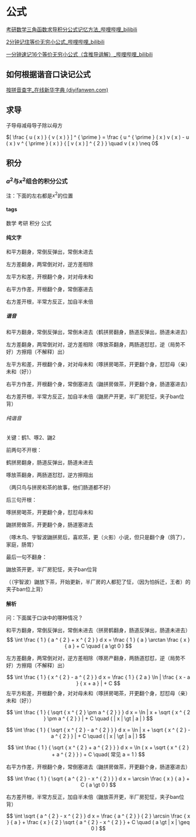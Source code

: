 

# 公式

[考研数学三角函数求导积分公式记忆方法_哔哩哔哩_bilibili](https://www.bilibili.com/video/BV1si4y1R7FG?spm_id_from=333.337.search-card.all.click&vd_source=187217104dfd0bc027cc65f8420627b0)

[2分钟记住等价无穷小公式_哔哩哔哩_bilibili](https://www.bilibili.com/video/BV1wV411y7NR?spm_id_from=333.337.search-card.all.click&vd_source=187217104dfd0bc027cc65f8420627b0)

[一分钟速记16个等价无穷小公式（含推导讲解）_哔哩哔哩_bilibili](https://www.bilibili.com/video/BV1bf4y1y7sT?spm_id_from=333.337.search-card.all.click&vd_source=187217104dfd0bc027cc65f8420627b0)

## 如何根据谐音口诀记公式

[按拼音查字_在线新华字典 (diyifanwen.com)](https://zd.diyifanwen.com/zidian/py/)

## 求导

子导母减母导子除以母方

$[ \frac { u ( x ) } { v ( x ) } ] ^ { \prime } = \frac { u ^ { \prime } ( x ) v ( x ) - u ( x ) v ^ { \prime } ( x ) } { [ v ( x ) ] ^ { 2 } } \quad v ( x ) \neq 0$

## 积分

### $a^2$与$x^2$组合的积分公式

注：下面的左右都是$x^2$的位置

#### tags

数学 考研 积分 公式

#### 纯文字

和平方翻身，常倒反弹出，常倒未进去

左方差翻身，两常倒对对，逆方差相除



左平方和差，开根翻个身，对对母未和

右平方作差，开根翻个身，常倒塞进去



右方差开根，半常方反正，加自半未倍



##### 谐音

和平方翻身，常倒反弹出，常倒未进去（鹤拼房翻身，肠道反弹出，肠道未进去）

左方差翻身，两常倒对对，逆方差相除（啄放茶翻身，两肠道怼怼，逆（局势不好）方擦翔（不解释）出）



左平方和差，开根翻个身，对对母未和（啄拼房喝茶，开更翻个身，怼怼母（亲）未和（好））

右平方作差，开根翻个身，常倒塞进去（鼬拼房做茶，开更翻个身，肠道塞进去）



右方差开根，半常方反正，加自半未倍（鼬房产开更，半厂房犯怔，夹子ban位背）

###### 纯谐音

关键：鹤1、啄2、鼬2

前两句不开根：

鹤拼房翻身，肠道反弹出，肠道未进去

啄放茶翻身，两肠道怼怼，逆方擦翔出

（两只鸟与拼房和茶的故事，他们肠道都不好）

后三句开根：

啄拼房喝茶，开更翻个身，怼怼母未和

鼬拼房做茶，开更翻个身，肠道塞进去

（啄木鸟、宇智波鼬拼房后，喜欢茶，更（火影）小说，但只是翻个身（鸽了），家庭，肠胃）

最后一句不翻身：

鼬放茶开更，半厂房犯怔，夹子ban位背

（（宇智波）鼬放下茶，开始更新，半厂房的人都犯了怔，（因为怕拆迁，王者）的夹子ban位上背）

#### 解析

问：下面属于口诀中的哪种情况？

和平方翻身，常倒反弹出，常倒未进去（拼房鹤翻身，肠道反弹出，肠道未进去）
$$
\int \frac { 1 } { a ^ { 2 } + x ^ { 2 } } d x = \frac { 1 } { a } \arctan \frac { x } { a } + C \quad ( a \gt 0 )
$$

左方差翻身，两常倒对对，逆方差相除（啄房产翻身，两肠道怼怼，逆（局势不好）方擦翔（不解释）出）

$$
\int \frac { 1 } { x ^ { 2 } - a ^ { 2 } } d x = \frac { 1 } { 2 a } \ln | \frac { x - a } { x + a } | + C
$$
左平方和差，开根翻个身，对对母未和（啄拼房喝茶，开更翻个身，怼怼母（亲）未和（好））

$$
\int \frac { 1 } { \sqrt { x ^ { 2 } \pm a ^ { 2 } } } d x = \ln | x + \sqrt { x ^ { 2 } \pm a ^ { 2 } } | + C \quad ( | x | \gt | a | )
$$

$$
\int \frac { 1 } { \sqrt { x ^ { 2 } - a ^ { 2 } } } d x = \ln | x + \sqrt { x  ^ { 2 } - a ^ { 2 } } | + C \quad ( | x | \gt | a | )
$$

$$
\int \frac { 1 } { \sqrt { x ^ { 2 } + a ^ { 2 } } } d x = \ln ( x + \sqrt { x ^ { 2 } + a ^ { 2 } } ) + C \quad( 常见 a = 1 )
$$

右平方作差，开根翻个身，常倒塞进去（鼬拼房做茶，开更翻个身，肠道塞进去）

$$
\int \frac { 1 } { \sqrt { a ^ { 2 } - x ^ { 2 } } } d x = \arcsin \frac { x } { a } + C ( a \gt 0 )
$$

右方差开根，半常方反正，加自半未倍（鼬放茶开更，半厂房犯怔，夹子ban位背）

$$
\int \sqrt { a ^ { 2 } - x ^ { 2 } } d x = \frac { a ^ { 2 } } { 2 } \arcsin \frac { x } { a } + \frac { x } { 2 } \sqrt { a ^ { 2 } - x ^ { 2 } } + C \quad ( a \gt | x | \geq 0 )
$$

